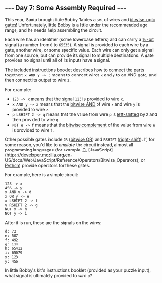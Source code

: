 ## \--- Day 7: Some Assembly Required ---

This year, Santa brought little Bobby Tables a set of wires and [bitwise logic
gates](https://en.wikipedia.org/wiki/Bitwise_operation)! Unfortunately, little
Bobby is a little under the recommended age range, and he needs help
assembling the circuit.

Each wire has an identifier (some lowercase letters) and can carry a
[16-bit](https://en.wikipedia.org/wiki/16-bit) signal (a number from `0` to
`65535`). A signal is provided to each wire by a gate, another wire, or some
specific value. Each wire can only get a signal from one source, but can
provide its signal to multiple destinations. A gate provides no signal until
all of its inputs have a signal.

The included instructions booklet describes how to connect the parts together:
`x AND y -> z` means to connect wires `x` and `y` to an AND gate, and then
connect its output to wire `z`.

For example:

  * `123 -> x` means that the signal `123` is provided to wire `x`.
  * `x AND y -> z` means that the [bitwise AND](https://en.wikipedia.org/wiki/Bitwise_operation#AND) of wire `x` and wire `y` is provided to wire `z`.
  * `p LSHIFT 2 -> q` means that the value from wire `p` is [left-shifted](https://en.wikipedia.org/wiki/Logical_shift) by `2` and then provided to wire `q`.
  * `NOT e -> f` means that the [bitwise complement](https://en.wikipedia.org/wiki/Bitwise_operation#NOT) of the value from wire `e` is provided to wire `f`.

Other possible gates include `OR` ([bitwise
OR](https://en.wikipedia.org/wiki/Bitwise_operation#OR)) and `RSHIFT` ([right-
shift](https://en.wikipedia.org/wiki/Logical_shift)). If, for some reason,
you'd like to _emulate_ the circuit instead, almost all programming languages
(for example, [C](https://en.wikipedia.org/wiki/Bitwise_operations_in_C),
[JavaScript](https://developer.mozilla.org/en-
US/docs/Web/JavaScript/Reference/Operators/Bitwise_Operators), or
[Python](https://wiki.python.org/moin/BitwiseOperators)) provide operators for
these gates.

For example, here is a simple circuit:

    
    
    123 -> x
    456 -> y
    x AND y -> d
    x OR y -> e
    x LSHIFT 2 -> f
    y RSHIFT 2 -> g
    NOT x -> h
    NOT y -> i
    

After it is run, these are the signals on the wires:

    
    
    d: 72
    e: 507
    f: 492
    g: 114
    h: 65412
    i: 65079
    x: 123
    y: 456
    

In little Bobby's kit's instructions booklet (provided as your puzzle input),
what signal is ultimately provided to _wire `a`_?

